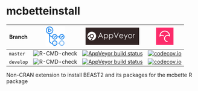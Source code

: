 # mcbetteinstall

Branch   |[![GitHub Actions logo](man/figures/GitHubActions.png)](https://github.com/richelbilderbeek/mcbetteinstall/actions)|[![AppVeyor logo](man/figures/AppVeyor.png)](https://ci.appveyor.com/project/richelbilderbeek/mcbetteinstall/)                                                                                 |[![Codecov logo](man/figures/Codecov.png)](https://www.codecov.io)
---------|-----------------------------------------------------------------------------------------------------------|---------------------------------------------------------------------------------------------------------------------------------------------------------------------------------------|----------------------------------------------------------------------------------------------------------------------------------------------------------------
`master` |![R-CMD-check](https://github.com/richelbilderbeek/mcbetteinstall/workflows/R-CMD-check/badge.svg?branch=master)   |[![AppVeyor build status](https://ci.appveyor.com/api/projects/status/github/richelbilderbeek/mcbetteinstall?branch=master&svg=true)](https://ci.appveyor.com/project/richelbilderbeek/mcbetteinstall) |[![codecov.io](https://codecov.io/github/richelbilderbeek/mcbetteinstall/coverage.svg?branch=master)](https://codecov.io/github/richelbilderbeek/mcbetteinstall/branch/master)
`develop`|![R-CMD-check](https://github.com/richelbilderbeek/mcbetteinstall/workflows/R-CMD-check/badge.svg?branch=develop)  |[![AppVeyor build status](https://ci.appveyor.com/api/projects/status/github/richelbilderbeek/mcbetteinstall?branch=develop&svg=true)](https://ci.appveyor.com/project/richelbilderbeek/mcbetteinstall)|[![codecov.io](https://codecov.io/github/richelbilderbeek/mcbetteinstall/coverage.svg?branch=develop)](https://codecov.io/github/richelbilderbeek/mcbetteinstall/branch/develop)

Non-CRAN extension to install BEAST2 and its packages for the mcbette R package
